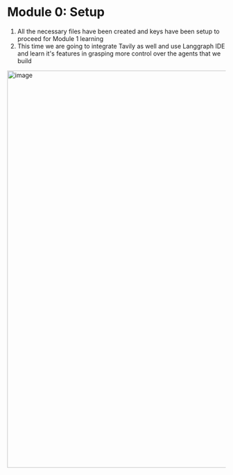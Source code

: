 # Module 0: Setup
1. All the necessary files have been created and keys have been setup to proceed for Module 1 learning
2. This time we are going to integrate Tavily as well and use Langgraph IDE and learn it's features in grasping more control over the agents that we build
<img width="1215" height="915" alt="image" src="https://github.com/user-attachments/assets/0b22cc0e-ff2e-432c-ab6f-c2ed4a95d346" />
